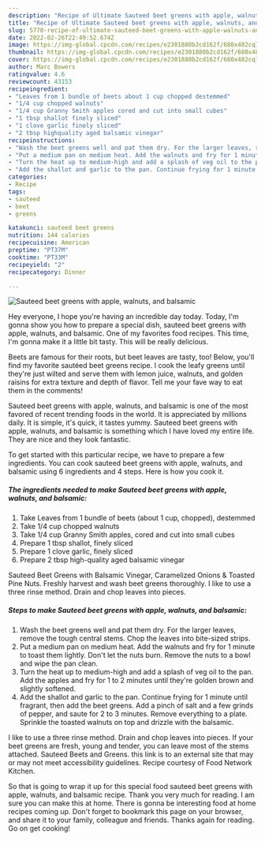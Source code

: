 ```yaml
---
description: "Recipe of Ultimate Sauteed beet greens with apple, walnuts, and balsamic"
title: "Recipe of Ultimate Sauteed beet greens with apple, walnuts, and balsamic"
slug: 5770-recipe-of-ultimate-sauteed-beet-greens-with-apple-walnuts-and-balsamic
date: 2022-02-26T22:49:52.674Z
image: https://img-global.cpcdn.com/recipes/e2301880b2cd162f/680x482cq70/sauteed-beet-greens-with-apple-walnuts-and-balsamic-recipe-main-photo.jpg
thumbnail: https://img-global.cpcdn.com/recipes/e2301880b2cd162f/680x482cq70/sauteed-beet-greens-with-apple-walnuts-and-balsamic-recipe-main-photo.jpg
cover: https://img-global.cpcdn.com/recipes/e2301880b2cd162f/680x482cq70/sauteed-beet-greens-with-apple-walnuts-and-balsamic-recipe-main-photo.jpg
author: Marc Bowers
ratingvalue: 4.6
reviewcount: 43153
recipeingredient:
- "Leaves from 1 bundle of beets about 1 cup chopped destemmed"
- "1/4 cup chopped walnuts"
- "1/4 cup Granny Smith apples cored and cut into small cubes"
- "1 tbsp shallot finely sliced"
- "1 clove garlic finely sliced"
- "2 tbsp highquality aged balsamic vinegar"
recipeinstructions:
- "Wash the beet greens well and pat them dry. For the larger leaves, remove the tough central stems. Chop the leaves into bite-sized strips."
- "Put a medium pan on medium heat. Add the walnuts and fry for 1 minute to toast them lightly. Don&#39;t let the nuts burn. Remove the nuts to a bowl and wipe the pan clean."
- "Turn the heat up to medium-high and add a splash of veg oil to the pan. Add the apples and fry for 1 to 2 minutes until they&#39;re golden brown and slightly softened."
- "Add the shallot and garlic to the pan. Continue frying for 1 minute until fragrant, then add the beet greens. Add a pinch of salt and a few grinds of pepper, and saute for 2 to 3 minutes. Remove everything to a plate. Sprinkle the toasted walnuts on top and drizzle with the balsamic."
categories:
- Recipe
tags:
- sauteed
- beet
- greens

katakunci: sauteed beet greens 
nutrition: 144 calories
recipecuisine: American
preptime: "PT37M"
cooktime: "PT33M"
recipeyield: "2"
recipecategory: Dinner

---
```



![Sauteed beet greens with apple, walnuts, and balsamic](https://img-global.cpcdn.com/recipes/e2301880b2cd162f/680x482cq70/sauteed-beet-greens-with-apple-walnuts-and-balsamic-recipe-main-photo.jpg)

Hey everyone, I hope you're having an incredible day today. Today, I'm gonna show you how to prepare a special dish, sauteed beet greens with apple, walnuts, and balsamic. One of my favorites food recipes. This time, I'm gonna make it a little bit tasty. This will be really delicious.

Beets are famous for their roots, but beet leaves are tasty, too! Below, you&#39;ll find my favorite sautéed beet greens recipe. I cook the leafy greens until they&#39;re just wilted and serve them with lemon juice, walnuts, and golden raisins for extra texture and depth of flavor. Tell me your fave way to eat them in the comments!

Sauteed beet greens with apple, walnuts, and balsamic is one of the most favored of recent trending foods in the world. It is appreciated by millions daily. It is simple, it's quick, it tastes yummy. Sauteed beet greens with apple, walnuts, and balsamic is something which I have loved my entire life. They are nice and they look fantastic.


To get started with this particular recipe, we have to prepare a few ingredients. You can cook sauteed beet greens with apple, walnuts, and balsamic using 6 ingredients and 4 steps. Here is how you cook it.

<!--inarticleads1-->

##### The ingredients needed to make Sauteed beet greens with apple, walnuts, and balsamic:

1. Take Leaves from 1 bundle of beets (about 1 cup, chopped), destemmed
1. Take 1/4 cup chopped walnuts
1. Take 1/4 cup Granny Smith apples, cored and cut into small cubes
1. Prepare 1 tbsp shallot, finely sliced
1. Prepare 1 clove garlic, finely sliced
1. Prepare 2 tbsp high-quality aged balsamic vinegar


Sauteed Beet Greens with Balsamic Vinegar, Caramelized Onions &amp; Toasted Pine Nuts. Freshly harvest and wash beet greens thoroughly. I like to use a three rinse method. Drain and chop leaves into pieces. 

<!--inarticleads2-->

##### Steps to make Sauteed beet greens with apple, walnuts, and balsamic:

1. Wash the beet greens well and pat them dry. For the larger leaves, remove the tough central stems. Chop the leaves into bite-sized strips.
1. Put a medium pan on medium heat. Add the walnuts and fry for 1 minute to toast them lightly. Don&#39;t let the nuts burn. Remove the nuts to a bowl and wipe the pan clean.
1. Turn the heat up to medium-high and add a splash of veg oil to the pan. Add the apples and fry for 1 to 2 minutes until they&#39;re golden brown and slightly softened.
1. Add the shallot and garlic to the pan. Continue frying for 1 minute until fragrant, then add the beet greens. Add a pinch of salt and a few grinds of pepper, and saute for 2 to 3 minutes. Remove everything to a plate. Sprinkle the toasted walnuts on top and drizzle with the balsamic.


I like to use a three rinse method. Drain and chop leaves into pieces. If your beet greens are fresh, young and tender, you can leave most of the stems attached. Sauteed Beets and Greens. this link is to an external site that may or may not meet accessibility guidelines. Recipe courtesy of Food Network Kitchen. 

So that is going to wrap it up for this special food sauteed beet greens with apple, walnuts, and balsamic recipe. Thank you very much for reading. I am sure you can make this at home. There is gonna be interesting food at home recipes coming up. Don't forget to bookmark this page on your browser, and share it to your family, colleague and friends. Thanks again for reading. Go on get cooking!

